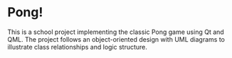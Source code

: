 # Pong!

This is a school project implementing the classic Pong game using Qt and QML. 
The project follows an object-oriented design with UML diagrams to illustrate class relationships and logic structure.
